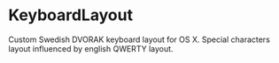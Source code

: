 # KeyboardLayout

Custom Swedish DVORAK keyboard layout for OS X. Special characters layout influenced by english QWERTY layout.
